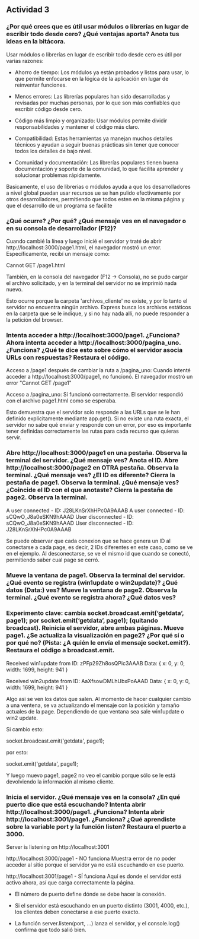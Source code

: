 ## Actividad 3 

### ¿Por qué crees que es útil usar módulos o librerías en lugar de escribir todo desde cero? ¿Qué ventajas aporta? Anota tus ideas en la bitácora.

Usar módulos o librerías en lugar de escribir todo desde cero es útil por varias razones:

- Ahorro de tiempo: Los módulos ya están probados y listos para usar, lo que permite enfocarse en la lógica de la aplicación en lugar de reinventar funciones.

- Menos errores: Las librerías populares han sido desarrolladas y revisadas por muchas personas, por lo que son más confiables que escribir código desde cero.

- Código más limpio y organizado: Usar módulos permite dividir responsabilidades y mantener el código más claro.

- Compatibilidad: Estas herramientas ya manejan muchos detalles técnicos y ayudan a seguir buenas prácticas sin tener que conocer todos los detalles de bajo nivel.

- Comunidad y documentación: Las librerías populares tienen buena documentación y soporte de la comunidad, lo que facilita aprender y solucionar problemas rápidamente.

Basicamente, el uso de librerias o módulos ayuda a que los desarrolladores a nivel global puedan usar recursos ue se han pulido efectivamente por otros desarrolladores,
permitiendo que todos esten en la misma página y que el desarrollo de un programa se facilite

### ¿Qué ocurre? ¿Por qué? ¿Qué mensaje ves en el navegador o en su consola de desarrollador (F12)?

Cuando cambié la línea y luego inicié el servidor y traté de abrir http://localhost:3000/page1.html, el navegador mostró un error. Específicamente, recibí un mensaje como:

Cannot GET /page1.html

También, en la consola del navegador (F12 → Consola), no se pudo cargar el archivo solicitado, y en la terminal del servidor no se imprimió nada nuevo.

Esto ocurre porque la carpeta 'archivos_cliente' no existe, y por lo tanto el servidor no encuentra ningún archivo. 
Express busca los archivos estáticos en la carpeta que se le indique, y si no hay nada allí, no puede responder a la petición del browser.

### Intenta acceder a http://localhost:3000/page1. ¿Funciona? Ahora intenta acceder a http://localhost:3000/pagina_uno. ¿Funciona? ¿Qué te dice esto sobre cómo el servidor asocia URLs con respuestas? Restaura el código.

Acceso a /page1 después de cambiar la ruta a /pagina_uno:
Cuando intenté acceder a http://localhost:3000/page1, no funcionó. El navegador mostró un error "Cannot GET /page1"

Acceso a /pagina_uno:
Sí funcionó correctamente. El servidor respondió con el archivo page1.html como se esperaba.

Esto demuestra que el servidor solo responde a las URLs que se le han definido explícitamente mediante app.get(). 
Si no existe una ruta exacta, el servidor no sabe qué enviar y responde con un error, por eso es importante tener definidas correctamente las rutas para cada recurso que quieras servir.

### Abre http://localhost:3000/page1 en una pestaña. Observa la terminal del servidor. ¿Qué mensaje ves? Anota el ID. Abre http://localhost:3000/page2 en OTRA pestaña. Observa la terminal. ¿Qué mensaje ves? ¿El ID es diferente? Cierra la pestaña de page1. Observa la terminal. ¿Qué mensaje ves? ¿Coincide el ID con el que anotaste? Cierra la pestaña de page2. Observa la terminal.

A user connected - ID: J28LKnSrXhHPc0A9AAAB
A user connected - ID: sCQwO_J8a0eSKN9hAAAD
User disconnected - ID: sCQwO_J8a0eSKN9hAAAD
User disconnected - ID: J28LKnSrXhHPc0A9AAAB

Se puede observar que cada conexion que se hace genera un ID al conectarse a cada page, es decir, 2 IDs diferentes en este caso, como se ve en el ejemplo. 
Al desconectarse, se ve el mismo id que cuando se conectó, permitiendo saber cual page se cerró.

### Mueve la ventana de page1. Observa la terminal del servidor. ¿Qué evento se registra (win1update o win2update)? ¿Qué datos (Data:) ves? Mueve la ventana de page2. Observa la terminal. ¿Qué evento se registra ahora? ¿Qué datos ves?
### Experimento clave: cambia socket.broadcast.emit(‘getdata’, page1); por socket.emit(‘getdata’, page1); (quitando broadcast). Reinicia el servidor, abre ambas páginas. Mueve page1. ¿Se actualiza la visualización en page2? ¿Por qué sí o por qué no? (Pista: ¿A quién le envía el mensaje socket.emit?). Restaura el código a broadcast.emit.

Received win1update from ID: zPFp29Zh8osQPic3AAAB Data: { x: 0, y: 0, width: 1699, height: 941 }

Received win2update from ID: AaXfsowDMLhUbxPoAAAD Data: { x: 0, y: 0, width: 1699, height: 941 }

Algo asi se ven los datos que salen. Al momento de hacer cualquier cambio a una ventena, se va actualizando el mensaje con la posición y tamaño actuales de la page. 
Dependiendo de que ventana sea sale win1update o win2 update.

Si cambio esto:

socket.broadcast.emit('getdata', page1);

por esto:

socket.emit('getdata', page1);

Y luego muevo page1, page2 no veo el cambio porque sólo se le está devolviendo la información al mismo cliente.

### Inicia el servidor. ¿Qué mensaje ves en la consola? ¿En qué puerto dice que está escuchando? Intenta abrir http://localhost:3000/page1. ¿Funciona? Intenta abrir http://localhost:3001/page1. ¿Funciona? ¿Qué aprendiste sobre la variable port y la función listen? Restaura el puerto a 3000.

Server is listening on http://localhost:3001

http://localhost:3000/page1 - NO funciona
Muestra error de no poder acceder al sitio porque el servidor ya no está escuchando en ese puerto.

http://localhost:3001/page1 - SÍ funciona
Aquí es donde el servidor está activo ahora, así que carga correctamente la página.

- El número de puerto define dónde se debe hacer la conexión.

- Si el servidor está escuchando en un puerto distinto (3001, 4000, etc.), los clientes deben conectarse a ese puerto exacto.

- La función server.listen(port, ...) lanza el servidor, y el console.log() confirma que todo salió bien.








